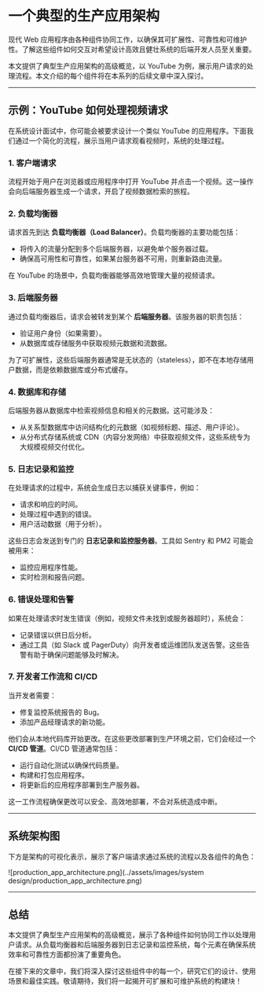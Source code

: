 # 一个典型的生产应用架构

现代 Web 应用程序由各种组件协同工作，以确保其可扩展性、可靠性和可维护性。了解这些组件如何交互对希望设计高效且健壮系统的后端开发人员至关重要。

本文提供了典型生产应用架构的高级概览，以 YouTube 为例，展示用户请求的处理流程。本文介绍的每个组件将在本系列的后续文章中深入探讨。

---

## **示例：YouTube 如何处理视频请求**

在系统设计面试中，你可能会被要求设计一个类似 YouTube 的应用程序。下面我们通过一个简化的流程，展示当用户请求观看视频时，系统的处理过程。

### **1. 客户端请求**

流程开始于用户在浏览器或应用程序中打开 YouTube 并点击一个视频。这一操作会向后端服务器生成一个请求，开启了视频数据检索的旅程。

### **2. 负载均衡器**

请求首先到达 **负载均衡器（Load Balancer）**。负载均衡器的主要功能包括：

- 将传入的流量分配到多个后端服务器，以避免单个服务器过载。
- 确保高可用性和可靠性，如果某台服务器不可用，则重新路由流量。

在 YouTube 的场景中，负载均衡器能够高效地管理大量的视频请求。

### **3. 后端服务器**

通过负载均衡器后，请求会被转发到某个 **后端服务器**。该服务器的职责包括：

- 验证用户身份（如果需要）。
- 从数据库或存储服务中获取视频元数据和流数据。

为了可扩展性，这些后端服务器通常是无状态的（stateless），即不在本地存储用户数据，而是依赖数据库或分布式缓存。

### **4. 数据库和存储**

后端服务器从数据库中检索视频信息和相关的元数据。这可能涉及：

- 从关系型数据库中访问结构化的元数据（如视频标题、描述、用户评论）。
- 从分布式存储系统或 CDN（内容分发网络）中获取视频文件，这些系统专为大规模视频交付优化。

### **5. 日志记录和监控**

在处理请求的过程中，系统会生成日志以捕获关键事件，例如：

- 请求和响应的时间。
- 处理过程中遇到的错误。
- 用户活动数据（用于分析）。

这些日志会发送到专门的 **日志记录和监控服务器**。工具如 Sentry 和 PM2 可能会被用来：

- 监控应用程序性能。
- 实时检测和报告问题。

### **6. 错误处理和告警**

如果在处理请求时发生错误（例如，视频文件未找到或服务器超时），系统会：

- 记录错误以供日后分析。
- 通过工具（如 Slack 或 PagerDuty）向开发者或运维团队发送告警。这些告警有助于确保问题能够及时解决。

### **7. 开发者工作流和 CI/CD**

当开发者需要：

- 修复监控系统报告的 Bug。
- 添加产品经理请求的新功能。

他们会从本地代码库开始更改。在这些更改部署到生产环境之前，它们会经过一个 **CI/CD 管道**。CI/CD 管道通常包括：

- 运行自动化测试以确保代码质量。
- 构建和打包应用程序。
- 将更新后的应用程序部署到生产服务器。

这一工作流程确保更改可以安全、高效地部署，不会对系统造成中断。

---

## **系统架构图**

下方是架构的可视化表示，展示了客户端请求通过系统的流程以及各组件的角色：

![production_app_architecture.png](../assets/images/system design/production_app_architecture.png)

---

## **总结**

本文提供了典型生产应用架构的高级概览，展示了各种组件如何协同工作以处理用户请求。从负载均衡器和后端服务器到日志记录和监控系统，每个元素在确保系统效率和可靠性方面都扮演了重要角色。

在接下来的文章中，我们将深入探讨这些组件中的每一个，研究它们的设计、使用场景和最佳实践。敬请期待，我们将一起揭开可扩展和可维护系统的构建块！

